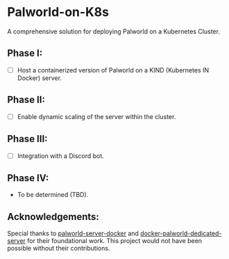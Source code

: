 # Palworld-on-K8s
A comprehensive solution for deploying Palworld on a Kubernetes Cluster.

## Phase I:
- [ ] Host a containerized version of Palworld on a KIND (Kubernetes IN Docker) server.

## Phase II:
- [ ] Enable dynamic scaling of the server within the cluster.

## Phase III:
- [ ] Integration with a Discord bot.

## Phase IV:
- To be determined (TBD).

## Acknowledgements:
Special thanks to [palworld-server-docker](https://github.com/thijsvanloef/palworld-server-docker) and [docker-palworld-dedicated-server](https://github.com/jammsen/docker-palworld-dedicated-server) for their foundational work. This project would not have been possible without their contributions.
